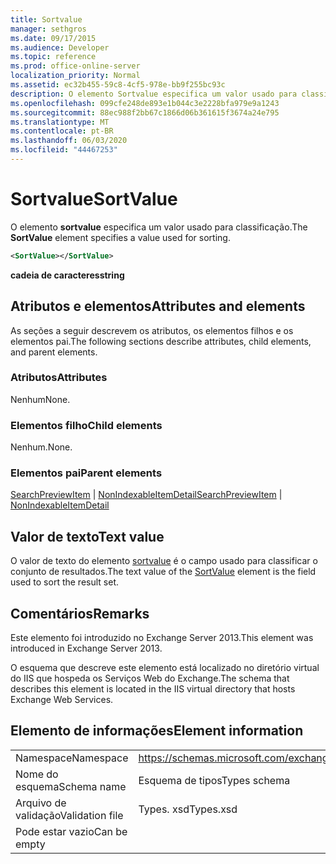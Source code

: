 ```yaml
---
title: Sortvalue
manager: sethgros
ms.date: 09/17/2015
ms.audience: Developer
ms.topic: reference
ms.prod: office-online-server
localization_priority: Normal
ms.assetid: ec32b455-59c8-4cf5-978e-bb9f255bc93c
description: O elemento Sortvalue especifica um valor usado para classificação.
ms.openlocfilehash: 099cfe248de893e1b044c3e2228bfa979e9a1243
ms.sourcegitcommit: 88ec988f2bb67c1866d06b361615f3674a24e795
ms.translationtype: MT
ms.contentlocale: pt-BR
ms.lasthandoff: 06/03/2020
ms.locfileid: "44467253"
---
```

# <a name="sortvalue"></a><span data-ttu-id="2f112-103">Sortvalue</span><span class="sxs-lookup"><span data-stu-id="2f112-103">SortValue</span></span>

<span data-ttu-id="2f112-104">O elemento **sortvalue** especifica um valor usado para classificação.</span><span class="sxs-lookup"><span data-stu-id="2f112-104">The **SortValue** element specifies a value used for sorting.</span></span> 
  
```XML
<SortValue></SortValue>
```

 <span data-ttu-id="2f112-105">**cadeia de caracteres**</span><span class="sxs-lookup"><span data-stu-id="2f112-105">**string**</span></span>
## <a name="attributes-and-elements"></a><span data-ttu-id="2f112-106">Atributos e elementos</span><span class="sxs-lookup"><span data-stu-id="2f112-106">Attributes and elements</span></span>

<span data-ttu-id="2f112-107">As seções a seguir descrevem os atributos, os elementos filhos e os elementos pai.</span><span class="sxs-lookup"><span data-stu-id="2f112-107">The following sections describe attributes, child elements, and parent elements.</span></span>
  
### <a name="attributes"></a><span data-ttu-id="2f112-108">Atributos</span><span class="sxs-lookup"><span data-stu-id="2f112-108">Attributes</span></span>

<span data-ttu-id="2f112-109">Nenhum</span><span class="sxs-lookup"><span data-stu-id="2f112-109">None.</span></span>
  
### <a name="child-elements"></a><span data-ttu-id="2f112-110">Elementos filho</span><span class="sxs-lookup"><span data-stu-id="2f112-110">Child elements</span></span>

<span data-ttu-id="2f112-111">Nenhum.</span><span class="sxs-lookup"><span data-stu-id="2f112-111">None.</span></span>
  
### <a name="parent-elements"></a><span data-ttu-id="2f112-112">Elementos pai</span><span class="sxs-lookup"><span data-stu-id="2f112-112">Parent elements</span></span>

<span data-ttu-id="2f112-113">[SearchPreviewItem](searchpreviewitem.md)  |  [NonIndexableItemDetail](nonindexableitemdetail.md)</span><span class="sxs-lookup"><span data-stu-id="2f112-113">[SearchPreviewItem](searchpreviewitem.md) | [NonIndexableItemDetail](nonindexableitemdetail.md)</span></span>
  
## <a name="text-value"></a><span data-ttu-id="2f112-114">Valor de texto</span><span class="sxs-lookup"><span data-stu-id="2f112-114">Text value</span></span>

<span data-ttu-id="2f112-115">O valor de texto do elemento [sortvalue](sortvalue.md) é o campo usado para classificar o conjunto de resultados.</span><span class="sxs-lookup"><span data-stu-id="2f112-115">The text value of the [SortValue](sortvalue.md) element is the field used to sort the result set.</span></span> 
  
## <a name="remarks"></a><span data-ttu-id="2f112-116">Comentários</span><span class="sxs-lookup"><span data-stu-id="2f112-116">Remarks</span></span>

<span data-ttu-id="2f112-117">Este elemento foi introduzido no Exchange Server 2013.</span><span class="sxs-lookup"><span data-stu-id="2f112-117">This element was introduced in Exchange Server 2013.</span></span>
  
<span data-ttu-id="2f112-118">O esquema que descreve este elemento está localizado no diretório virtual do IIS que hospeda os Serviços Web do Exchange.</span><span class="sxs-lookup"><span data-stu-id="2f112-118">The schema that describes this element is located in the IIS virtual directory that hosts Exchange Web Services.</span></span>
  
## <a name="element-information"></a><span data-ttu-id="2f112-119">Elemento de informações</span><span class="sxs-lookup"><span data-stu-id="2f112-119">Element information</span></span>

|||
|:-----|:-----|
|<span data-ttu-id="2f112-120">Namespace</span><span class="sxs-lookup"><span data-stu-id="2f112-120">Namespace</span></span>  <br/> |https://schemas.microsoft.com/exchange/services/2006/types  <br/> |
|<span data-ttu-id="2f112-121">Nome do esquema</span><span class="sxs-lookup"><span data-stu-id="2f112-121">Schema name</span></span>  <br/> |<span data-ttu-id="2f112-122">Esquema de tipos</span><span class="sxs-lookup"><span data-stu-id="2f112-122">Types schema</span></span>  <br/> |
|<span data-ttu-id="2f112-123">Arquivo de validação</span><span class="sxs-lookup"><span data-stu-id="2f112-123">Validation file</span></span>  <br/> |<span data-ttu-id="2f112-124">Types. xsd</span><span class="sxs-lookup"><span data-stu-id="2f112-124">Types.xsd</span></span>  <br/> |
|<span data-ttu-id="2f112-125">Pode estar vazio</span><span class="sxs-lookup"><span data-stu-id="2f112-125">Can be empty</span></span>  <br/> ||
   

